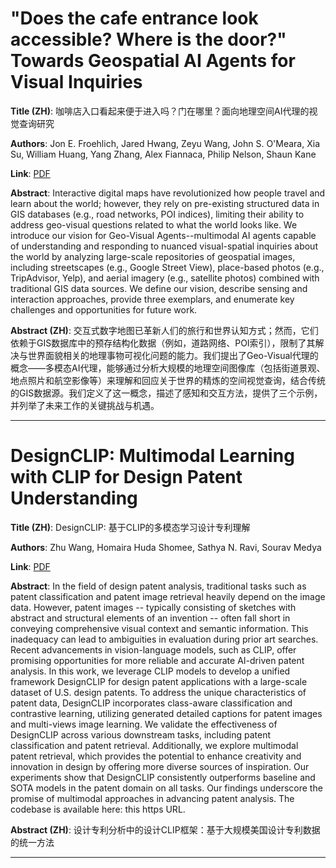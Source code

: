 # "Does the cafe entrance look accessible? Where is the door?" Towards Geospatial AI Agents for Visual Inquiries 

**Title (ZH)**: 咖啡店入口看起来便于进入吗？门在哪里？面向地理空间AI代理的视觉查询研究 

**Authors**: Jon E. Froehlich, Jared Hwang, Zeyu Wang, John S. O'Meara, Xia Su, William Huang, Yang Zhang, Alex Fiannaca, Philip Nelson, Shaun Kane  

**Link**: [PDF](https://arxiv.org/pdf/2508.15752)  

**Abstract**: Interactive digital maps have revolutionized how people travel and learn about the world; however, they rely on pre-existing structured data in GIS databases (e.g., road networks, POI indices), limiting their ability to address geo-visual questions related to what the world looks like. We introduce our vision for Geo-Visual Agents--multimodal AI agents capable of understanding and responding to nuanced visual-spatial inquiries about the world by analyzing large-scale repositories of geospatial images, including streetscapes (e.g., Google Street View), place-based photos (e.g., TripAdvisor, Yelp), and aerial imagery (e.g., satellite photos) combined with traditional GIS data sources. We define our vision, describe sensing and interaction approaches, provide three exemplars, and enumerate key challenges and opportunities for future work. 

**Abstract (ZH)**: 交互式数字地图已革新人们的旅行和世界认知方式；然而，它们依赖于GIS数据库中的预存结构化数据（例如，道路网络、POI索引），限制了其解决与世界面貌相关的地理事物可视化问题的能力。我们提出了Geo-Visual代理的概念——多模态AI代理，能够通过分析大规模的地理空间图像库（包括街道景观、地点照片和航空影像等）来理解和回应关于世界的精炼的空间视觉查询，结合传统的GIS数据源。我们定义了这一概念，描述了感知和交互方法，提供了三个示例，并列举了未来工作的关键挑战与机遇。 

---
# DesignCLIP: Multimodal Learning with CLIP for Design Patent Understanding 

**Title (ZH)**: DesignCLIP: 基于CLIP的多模态学习设计专利理解 

**Authors**: Zhu Wang, Homaira Huda Shomee, Sathya N. Ravi, Sourav Medya  

**Link**: [PDF](https://arxiv.org/pdf/2508.15297)  

**Abstract**: In the field of design patent analysis, traditional tasks such as patent classification and patent image retrieval heavily depend on the image data. However, patent images -- typically consisting of sketches with abstract and structural elements of an invention -- often fall short in conveying comprehensive visual context and semantic information. This inadequacy can lead to ambiguities in evaluation during prior art searches. Recent advancements in vision-language models, such as CLIP, offer promising opportunities for more reliable and accurate AI-driven patent analysis. In this work, we leverage CLIP models to develop a unified framework DesignCLIP for design patent applications with a large-scale dataset of U.S. design patents. To address the unique characteristics of patent data, DesignCLIP incorporates class-aware classification and contrastive learning, utilizing generated detailed captions for patent images and multi-views image learning. We validate the effectiveness of DesignCLIP across various downstream tasks, including patent classification and patent retrieval. Additionally, we explore multimodal patent retrieval, which provides the potential to enhance creativity and innovation in design by offering more diverse sources of inspiration. Our experiments show that DesignCLIP consistently outperforms baseline and SOTA models in the patent domain on all tasks. Our findings underscore the promise of multimodal approaches in advancing patent analysis. The codebase is available here: this https URL. 

**Abstract (ZH)**: 设计专利分析中的设计CLIP框架：基于大规模美国设计专利数据的统一方法 

---
